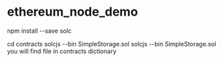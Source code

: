 # ethereum_node_demo

npm install --save solc

cd contracts
solcjs --bin  SimpleStorage.sol 
solcjs --bin  SimpleStorage.sol 
you will find file in contracts dictionary
